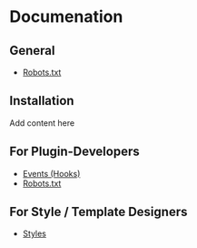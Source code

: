 # Documenation

## General

  - [Robots.txt](robots.md)

## Installation

Add content here

## For Plugin-Developers

  - [Events (Hooks)](events.md)
  - [Robots.txt](robots.md)

## For Style / Template Designers

  - [Styles](styles.md)